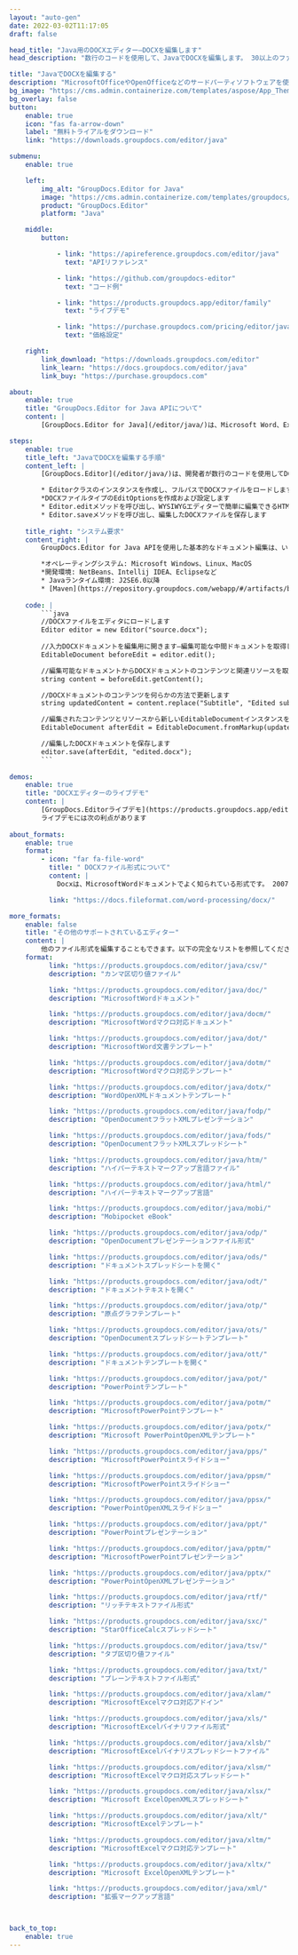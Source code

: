 ```yaml
---
layout: "auto-gen"
date: 2022-03-02T11:17:05
draft: false

head_title: "Java用のDOCXエディター–DOCXを編集します"
head_description: "数行のコードを使用して、JavaでDOCXを編集します。 30以上のファイル形式用の高速で堅牢なドキュメントエディタAPI."

title: "JavaでDOCXを編集する"
description: "MicrosoftOfficeやOpenOfficeなどのサードパーティソフトウェアを使用しない、Javaアプリケーション用の強力で高速なDOCXエディタ."
bg_image: "https://cms.admin.containerize.com/templates/aspose/App_Themes/V3/images/bg/header1.png"
bg_overlay: false
button:
    enable: true
    icon: "fas fa-arrow-down"
    label: "無料トライアルをダウンロード"
    link: "https://downloads.groupdocs.com/editor/java"

submenu:
    enable: true

    left:
        img_alt: "GroupDocs.Editor for Java"
        image: "https://cms.admin.containerize.com/templates/groupdocs/images/product-logos/90x90-noborder/groupdocs-editor-java.png"
        product: "GroupDocs.Editor"
        platform: "Java"

    middle:
        button:

            - link: "https://apireference.groupdocs.com/editor/java"
              text: "APIリファレンス"

            - link: "https://github.com/groupdocs-editor"
              text: "コード例"

            - link: "https://products.groupdocs.app/editor/family"
              text: "ライブデモ"

            - link: "https://purchase.groupdocs.com/pricing/editor/java"
              text: "価格設定"

    right:
        link_download: "https://downloads.groupdocs.com/editor"
        link_learn: "https://docs.groupdocs.com/editor/java"
        link_buy: "https://purchase.groupdocs.com"

about:
    enable: true
    title: "GroupDocs.Editor for Java APIについて"
    content: |
        [GroupDocs.Editor for Java](/editor/java/)は、Microsoft Word、Excel、PowerPoint、OpenOfficeのドキュメントおよびプレゼンテーションを編集するための正しい選択です。 GroupDocs.Editorは、高性能が要求されるサーバー側およびバックエンドシステムに適したスタンドアロンAPIです。 MicrosoftやOpenOfficeのようなソフトウェアには依存しません。

steps:
    enable: true
    title_left: "JavaでDOCXを編集する手順"
    content_left: |
        [GroupDocs.Editor](/editor/java/)は、開発者が数行のコードを使用してDOCXファイルを編集するための簡単で簡単な方法を提供します。

        * Editorクラスのインスタンスを作成し、フルパスでDOCXファイルをロードします
        *DOCXファイルタイプのEditOptionsを作成および設定します
        * Editor.editメソッドを呼び出し、WYSIWYGエディターで簡単に編集できるHTML形式のDOCXドキュメントを取得します。
        * Editor.saveメソッドを呼び出し、編集したDOCXファイルを保存します
        
    title_right: "システム要求"
    content_right: |
        GroupDocs.Editor for Java APIを使用した基本的なドキュメント編集は、いくつかの簡単な手順を実装することで実行できます。当社のAPIは、すべての主要なプラットフォームとオペレーティングシステムでサポートされています。以下のコードを実行する前に、システムに次の前提条件がインストールされていることを確認してください。

        *オペレーティングシステム: Microsoft Windows、Linux、MacOS
        *開発環境: NetBeans、Intellij IDEA、Eclipseなど
        * Javaランタイム環境: J2SE6.0以降
        * [Maven](https://repository.groupdocs.com/webapp/#/artifacts/browse/tree/General/repo/com/groupdocs/groupdocs-editor)からJava用のGroupDocs.Editorの最新バージョンを入手してください。
       
    code: |
        ```java
        //DOCXファイルをエディタにロードします
        Editor editor = new Editor("source.docx");
        
        //入力DOCXドキュメントを編集用に開きます—編集可能な中間ドキュメントを取得します
        EditableDocument beforeEdit = editor.edit();

        //編集可能なドキュメントからDOCXドキュメントのコンテンツと関連リソースを取得します
        string content = beforeEdit.getContent();

        //DOCXドキュメントのコンテンツを何らかの方法で更新します
        string updatedContent = content.replace("Subtitle", "Edited subtitle");

        //編集されたコンテンツとリソースから新しいEditableDocumentインスタンスを作成します
        EditableDocument afterEdit = EditableDocument.fromMarkup(updatedContent, null);

        //編集したDOCXドキュメントを保存します
        editor.save(afterEdit, "edited.docx");
        ```
        
demos:
    enable: true
    title: "DOCXエディターのライブデモ"
    content: |
        [GroupDocs.Editorライブデモ](https://products.groupdocs.app/editor/family)サイトにアクセスして、今すぐDOCXを編集してください。  
        ライブデモには次の利点があります
        
about_formats:
    enable: true
    format:
        - icon: "far fa-file-word"
          title: " DOCXファイル形式について"
          content: |
            Docxは、MicrosoftWordドキュメントでよく知られている形式です。 2007年にMicrosoftOffice2007のリリースとともに導入されたこの新しいドキュメント形式の構造は、プレーンバイナリからXMLファイルとバイナリファイルの組み合わせに変更されました。 Docxファイルは、Word 2007およびラテラルバージョンで開くことができますが、DOCファイル拡張子をサポートする以前のバージョンのMSWordでは開くことができません。

          link: "https://docs.fileformat.com/word-processing/docx/"

more_formats:
    enable: false
    title: "その他のサポートされているエディター"
    content: |
        他のファイル形式を編集することもできます。以下の完全なリストを参照してください。
    format:
          link: "https://products.groupdocs.com/editor/java/csv/"
          description: "カンマ区切り値ファイル"

          link: "https://products.groupdocs.com/editor/java/doc/"
          description: "MicrosoftWordドキュメント"

          link: "https://products.groupdocs.com/editor/java/docm/"
          description: "MicrosoftWordマクロ対応ドキュメント"

          link: "https://products.groupdocs.com/editor/java/dot/"
          description: "MicrosoftWord文書テンプレート"

          link: "https://products.groupdocs.com/editor/java/dotm/"
          description: "MicrosoftWordマクロ対応テンプレート"

          link: "https://products.groupdocs.com/editor/java/dotx/"
          description: "WordOpenXMLドキュメントテンプレート"

          link: "https://products.groupdocs.com/editor/java/fodp/"
          description: "OpenDocumentフラットXMLプレゼンテーション"

          link: "https://products.groupdocs.com/editor/java/fods/"
          description: "OpenDocumentフラットXMLスプレッドシート"

          link: "https://products.groupdocs.com/editor/java/htm/"
          description: "ハイパーテキストマークアップ言語ファイル"

          link: "https://products.groupdocs.com/editor/java/html/"
          description: "ハイパーテキストマークアップ言語"

          link: "https://products.groupdocs.com/editor/java/mobi/"
          description: "Mobipocket eBook"

          link: "https://products.groupdocs.com/editor/java/odp/"
          description: "OpenDocumentプレゼンテーションファイル形式"

          link: "https://products.groupdocs.com/editor/java/ods/"
          description: "ドキュメントスプレッドシートを開く"

          link: "https://products.groupdocs.com/editor/java/odt/"
          description: "ドキュメントテキストを開く"

          link: "https://products.groupdocs.com/editor/java/otp/"
          description: "原点グラフテンプレート"

          link: "https://products.groupdocs.com/editor/java/ots/"
          description: "OpenDocumentスプレッドシートテンプレート"

          link: "https://products.groupdocs.com/editor/java/ott/"
          description: "ドキュメントテンプレートを開く"

          link: "https://products.groupdocs.com/editor/java/pot/"
          description: "PowerPointテンプレート"

          link: "https://products.groupdocs.com/editor/java/potm/"
          description: "MicrosoftPowerPointテンプレート"

          link: "https://products.groupdocs.com/editor/java/potx/"
          description: "Microsoft PowerPointOpenXMLテンプレート"

          link: "https://products.groupdocs.com/editor/java/pps/"
          description: "MicrosoftPowerPointスライドショー"

          link: "https://products.groupdocs.com/editor/java/ppsm/"
          description: "MicrosoftPowerPointスライドショー"

          link: "https://products.groupdocs.com/editor/java/ppsx/"
          description: "PowerPointOpenXMLスライドショー"

          link: "https://products.groupdocs.com/editor/java/ppt/"
          description: "PowerPointプレゼンテーション"

          link: "https://products.groupdocs.com/editor/java/pptm/"
          description: "MicrosoftPowerPointプレゼンテーション"

          link: "https://products.groupdocs.com/editor/java/pptx/"
          description: "PowerPointOpenXMLプレゼンテーション"

          link: "https://products.groupdocs.com/editor/java/rtf/"
          description: "リッチテキストファイル形式"

          link: "https://products.groupdocs.com/editor/java/sxc/"
          description: "StarOfficeCalcスプレッドシート"

          link: "https://products.groupdocs.com/editor/java/tsv/"
          description: "タブ区切り値ファイル"

          link: "https://products.groupdocs.com/editor/java/txt/"
          description: "プレーンテキストファイル形式"

          link: "https://products.groupdocs.com/editor/java/xlam/"
          description: "MicrosoftExcelマクロ対応アドイン"

          link: "https://products.groupdocs.com/editor/java/xls/"
          description: "MicrosoftExcelバイナリファイル形式"

          link: "https://products.groupdocs.com/editor/java/xlsb/"
          description: "MicrosoftExcelバイナリスプレッドシートファイル"

          link: "https://products.groupdocs.com/editor/java/xlsm/"
          description: "MicrosoftExcelマクロ対応スプレッドシート"

          link: "https://products.groupdocs.com/editor/java/xlsx/"
          description: "Microsoft ExcelOpenXMLスプレッドシート"

          link: "https://products.groupdocs.com/editor/java/xlt/"
          description: "MicrosoftExcelテンプレート"

          link: "https://products.groupdocs.com/editor/java/xltm/"
          description: "MicrosoftExcelマクロ対応テンプレート"

          link: "https://products.groupdocs.com/editor/java/xltx/"
          description: "Microsoft ExcelOpenXMLテンプレート"

          link: "https://products.groupdocs.com/editor/java/xml/"
          description: "拡張マークアップ言語"



back_to_top:
    enable: true
---
```

